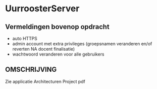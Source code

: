 # UurroosterServer
## Vermeldingen bovenop opdracht
- auto HTTPS
- admin account met extra privileges (groepsnamen veranderen en/of reverten NA docent finalisatie)
- wachtwoord  veranderen voor alle gebruikers


## OMSCHRIJVING
Zie applicatie Architecturen Project pdf
